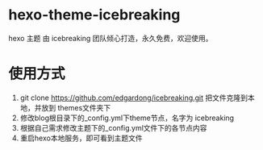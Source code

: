 # hexo-theme-icebreaking
hexo 主题 由 icebreaking 团队倾心打造，永久免费，欢迎使用。

# 使用方式
1.  git clone https://github.com/edgardong/icebreaking.git   把文件克隆到本地，并放到 themes文件夹下
2.  修改blog根目录下的_config.yml下theme节点，名字为 icebreaking
3.  根据自己需求修改主题下的_config.yml文件下的各节点内容
4.  重启hexo本地服务，即可看到主题文件

